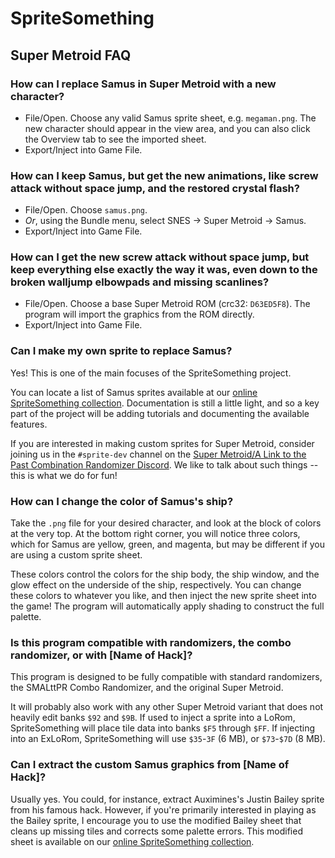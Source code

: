 # SpriteSomething

## Super Metroid FAQ

### How can I replace Samus in Super Metroid with a new character?

- File/Open.  Choose any valid Samus sprite sheet, e.g. `megaman.png`.
The new character should appear in the view area, and you can also click the Overview tab to see the imported sheet.
- Export/Inject into Game File.

### How can I keep Samus, but get the new animations, like screw attack without space jump, and the restored crystal flash?

- File/Open.  Choose `samus.png`.
- *Or*, using the Bundle menu, select SNES -> Super Metroid -> Samus.
- Export/Inject into Game File.

### How can I get the new screw attack without space jump, but keep everything else exactly the way it was, even down to the broken walljump elbowpads and missing scanlines?

- File/Open.  Choose a base Super Metroid ROM (crc32: `D63ED5F8`).  The program will import the graphics from the ROM directly.
- Export/Inject into Game File.

### Can I make my own sprite to replace Samus?

Yes!  This is one of the main focuses of the SpriteSomething project.

You can locate a list of Samus sprites available at our [online SpriteSomething collection](http://artheau.github.io/SpriteSomething).
Documentation is still a little light, and so a key part of the project will be adding tutorials and documenting the available features.

If you are interested in making custom sprites for Super Metroid, consider joining us in the `#sprite-dev` channel on the [Super Metroid/A Link to the Past Combination Randomizer Discord](https://discord.gg/PMKcDPQ).
We like to talk about such things -- this is what we do for fun!

### How can I change the color of Samus's ship?

Take the `.png` file for your desired character, and look at the block of colors at the very top.
At the bottom right corner, you will notice three colors, which for Samus are yellow, green, and magenta, but may be different if you are using a custom sprite sheet.

These colors control the colors for the ship body, the ship window, and the glow effect on the underside of the ship, respectively.
You can change these colors to whatever you like, and then inject the new sprite sheet into the game!  The program will automatically apply shading to construct the full palette.

### Is this program compatible with randomizers, the combo randomizer, or with [Name of Hack]?

This program is designed to be fully compatible with standard randomizers, the SMALttPR Combo Randomizer, and the original Super Metroid.

It will probably also work with any other Super Metroid variant that does not heavily edit banks `$92` and `$9B`.  If used to inject a sprite into a LoRom, SpriteSomething will place tile data into banks `$F5` through `$FF`.  If injecting into an ExLoRom, SpriteSomething will use `$35`-`3F` (6 MB), or `$73`-`$7D` (8 MB).

### Can I extract the custom Samus graphics from [Name of Hack]?

Usually yes.  You could, for instance, extract Auximines's Justin Bailey sprite from his famous hack.
However, if you're primarily interested in playing as the Bailey sprite, I encourage you to use the modified Bailey sheet that cleans up missing tiles and corrects some palette errors. This modified sheet is available on our [online SpriteSomething collection](http://artheau.github.io/SpriteSomething).
